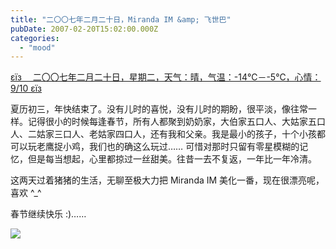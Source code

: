 ```yaml
---
title: "二〇〇七年二月二十日，Miranda IM &amp; 飞世巴"
pubDate: 2007-02-20T15:02:00.000Z
categories: 
  - "mood"
---
```


[εїз　 二〇〇七年二月二十日，星期二，天气：晴，气温：-14℃－-5℃，心情：9/10 εїз](https://www.liuweinan.com)

  

夏历初三，年快结束了。没有儿时的喜悦，没有儿时的期盼，很平淡，像往常一样。记得很小的时候每逢春节，所有人都聚到奶奶家，大伯家五口人、大姑家五口人、二姑家三口人、老姑家四口人，还有我和父亲。我是最小的孩子，十个小孩都可以玩老鹰捉小鸡，我们也的确这么玩过…… 可惜对那时只留有零星模糊的记忆，但是每当想起，心里都掠过一丝甜美。往昔一去不复返，一年比一年冷清。

这两天过着猪猪的生活，无聊至极大力把 Miranda IM 美化一番，现在很漂亮呢，喜欢 ^\_^

春节继续快乐 :)……

![](https://spaces.liuweinan.com/Picture/MirandaIM_02.jpg)
